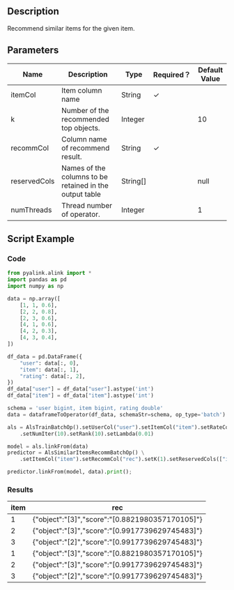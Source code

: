 ## Description
Recommend similar items for the given item.

## Parameters
| Name | Description | Type | Required？ | Default Value |
| --- | --- | --- | --- | --- |
| itemCol | Item column name | String | ✓ |  |
| k | Number of the recommended top objects. | Integer |  | 10 |
| recommCol | Column name of recommend result. | String | ✓ |  |
| reservedCols | Names of the columns to be retained in the output table | String[] |  | null |
| numThreads | Thread number of operator. | Integer |  | 1 |

## Script Example
### Code

```python
from pyalink.alink import *
import pandas as pd
import numpy as np

data = np.array([
    [1, 1, 0.6],
    [2, 2, 0.8],
    [2, 3, 0.6],
    [4, 1, 0.6],
    [4, 2, 0.3],
    [4, 3, 0.4],
])

df_data = pd.DataFrame({
    "user": data[:, 0],
    "item": data[:, 1],
    "rating": data[:, 2],
})
df_data["user"] = df_data["user"].astype('int')
df_data["item"] = df_data["item"].astype('int')

schema = 'user bigint, item bigint, rating double'
data = dataframeToOperator(df_data, schemaStr=schema, op_type='batch')

als = AlsTrainBatchOp().setUserCol("user").setItemCol("item").setRateCol("rating") \
    .setNumIter(10).setRank(10).setLambda(0.01)

model = als.linkFrom(data)
predictor = AlsSimilarItemsRecommBatchOp() \
    .setItemCol("item").setRecommCol("rec").setK(1).setReservedCols(["item"])

predictor.linkFrom(model, data).print();

```

### Results

item| rec
----|-------
1	|{"object":"[3]","score":"[0.8821980357170105]"}
2	|{"object":"[3]","score":"[0.9917739629745483]"}
3	|{"object":"[2]","score":"[0.9917739629745483]"}
1	|{"object":"[3]","score":"[0.8821980357170105]"}
2	|{"object":"[3]","score":"[0.9917739629745483]"}
3	|{"object":"[2]","score":"[0.9917739629745483]"}
